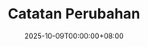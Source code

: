 ---
# Front Matter (YAML)
title: "Catatan Perubahan"
description: Riwayat perubahan pada situs web. fitur baru, perbaikan bug, dan peningkatan di setiap versi.
date: 2025-10-09T00:00:00+08:00

changelog:
  - version: "1.1.3"
    date: "23 Oktober 2025"
    changes:
      - tag: "Fitur Baru"
        description: "menambahkan halaman docs, untuk membuat panduan penggunaan aplikasi pada proyek"    
      - tag: "Pembaruan"
        description: "menambahkan menu dropdown filter pada halaman proyek, bertujuan agar ketika filter terlalu banyak tidak menumpuk disatu tempat"
  - version: "1.1.2"
    date: "17 Oktober 2025"
    changes:
      - tag: "Fitur Baru"
        description: "menambahkan halaman profile test, halaman yang berisi hasil tes kepribadian minat dan bakat"
      - tag: "Fitur Baru"
        description: "menambahkan tombol donate paypal.me, dan email paypal pada halaman donate"
      - tag: "Fitur Baru"
        description: "menambahkan jenis tombol pada styling css, menambahkan styling pada scroll"
      - tag: "Pembaruan"
        description: "menambahkan view count dihalaman project"
      - tag: "Perbaikan"
        description: "perbaikan js view count sekarang jsnya dipisah soalnya kalau ditaruh sama partialnya bakal ngeloop kalau ditaruh di list page"        
  - version: "1.1.1"
    date: "15 Oktober 2025"
    changes:
      - tag: "Pembaruan"
        description: "kategori halaman kutipan sekarang dirender pakai kode hugo bukan javascript"
      - tag: "Pembaruan"
        description: "menambahkan fitur mansonry pada card halaman kutipan"
      - tag: "Fitur Baru"
        description: "menambahkan halaman bank prompt, untuk menaruh prompt-prompt ai siap pakai"    
      - tag: "Pembaruan"
        description: "halaman kutipan dan project kategorinya tersimpan diurl agar saat diload tidak kembali keawal"   
      - tag: "Pembaruan"
        description: "halaman- yang memiliki javascript sekarang ditaruh dibagian bawah menggunakan define footer"                     
  - version: "1.1.0"
    date: "13 Oktober 2025"
    changes:
      - tag: "Fitur Baru"
        description: "menambahkan border warna warni pada foto profile halaman beranda"  
      - tag: "Perbaikan"
        description: "perbaikan responsive, halaman kontak dan belajar"
  - version: "1.0.9"
    date: "12 Oktober 2025"
    changes:
      - tag: "Fitur Baru"
        description: "menambahkan menu navigasi bawah, membuat menu lainnya mudah diklik"  
      - tag: "Pembaruan"
        description: "mengubah fontawesome menjadi remixicon"          
  - version: "1.0.8"
    date: "11 Oktober 2025"
    changes:
      - tag: "Pembaruan"
        description: "memperbarui menu pada halaman belajar, sekarang bisa menambahkan section kedalam menu"  
      - tag: "Pembaruan"
        description: "memperbarui deskripsi halaman: riset, game, kumpulan kata, belajar, artikel"    
      - tag: "Fitur Baru"
        description: "menambah fitur lightbox menggunakan library glightbox. untuk melihat gambar secara penuh. diterapkan pada halaman project, dan riset"
      - tag: "Pembaruan"
        description: "menghapus script lightbox pada halaman project yang sudah tidak digunakan"  
      - tag: "Pembaruan"
        description: "menambahkan gambar ilustrasi pada halaman donasi"
      - tag: "Fitur Baru"
        description: "menambah halaman film"                   

  - version: "1.0.7"
    date: "09 Oktober 2025"
    changes:
      - tag: "Fitur Baru"
        description: "menambah fitur: jumlah halaman dihilat, reaction postingan clap, wow, hmm referensi velixs"
      - tag: "Fitur Baru"
        description: "menambah halaman: changelog, privacy, tos"        
      - tag: "Peningkatan"
        description: "mengubah tampilan menu footer, semua menu dijadikan satu didalam offcanvas"
      - tag: "Peningkatan"
        description: "memindahkan tombol switch darkmode ketengah footer"
      - tag: "Pembaruan"
        description: "memperbarui icon pada halaman project"
      - tag: "Pembaruan"
        description: "memeprbarui format robots.txt, meta tag seo"        

  - version: "1.0.6"
    date: "08 Oktober 2025"
    changes:
      - tag: "Fitur Baru"
        description: "menambah halaman: file manager"
      - tag: "Fitur Baru"
        description: "menyediakan form kontak untuk mengirim pesan"        

  - version: "1.0.5"
    date: "07 Oktober 2025"
    changes:
      - tag: "Fitur Baru"
        description: "menambah halaman: tools, quote"

  - version: "1.0.4"
    date: "06 Oktober 2025"
    changes:
      - tag: "Fitur Baru"
        description: "menambah halaman donasi"
      - tag: "Peningkatan"
        description: "membuat style body menjadi full height" 
      - tag: "Peningkatan"
        description: "memperbaiki halaman homepage, memperbarui section: education, skills, experince" 

  - version: "1.0.3"
    date: "25 September 2025"
    changes:
      - tag: "Fitur Baru"
        description: "menambah halaman baru: book-lesson, game-journey"
      - tag: "Pembaruan"
        description: "menghilangkan halaman collection, favorite"
      - tag: "Peningkatan"
        description: "setiap halaman memiliki file cssnya masing-masing untuk mempermudah pengembangan" 
      - tag: "Peningkatan"
        description: "mengubah semua kata bahasa inggris kebahasa indonesia"

  - version: "1.0.2"
    date: "13 Juli 2025"
    changes:
      - tag: "Fitur Baru"
        description: "menambah halaman baru: search, categories"
      - tag: "Pembaruan"
        description: "peningkatan halaman research"  
      - tag: "Peningkatan"
        description: "mengubah gambar menggunakan format .avif untuk ukuran yang lebih kecil"          
      - tag: "Perbaikan"
        description: "peningkatan tombol darkmode"                

  - version: "1.0.1"
    date: "11 Juli 2025"
    changes:
      - tag: "Fitur Baru"
        description: "menambah halaman baru: collection, research"

  - version: "1.0.0"
    date: "Juni 2025"
    changes:
      - tag: "Fitur Baru"
        description: "Rilis Awal Website Portofolio Menggunakan Hugo. Menyediakan fitur dasar: halaman beranda, project, post, dan kontak."
---